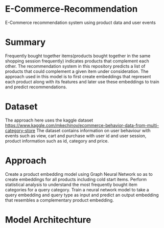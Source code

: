 # E-Commerce-Recommendation
E-Commerce recommendation system using product data and user events
# Summary
Frequently bought together items(products bought together in the same shopping session frequently) indicates products that complement each other. The recommendation system in this repository predicts a list of products that could complement a given item under consideration. 
The approach used in this model is to first create embeddings that represent each product along with its features and later use these embeddings to train and predict recommendations.

# Dataset
The approach here uses the kaggle dataset https://www.kaggle.com/mkechinov/ecommerce-behavior-data-from-multi-category-store
The dataset contains information on user behaviour with events such as view, cart and purchase with user id and user session, product information such as id, category and price.

# Approach
Create a product embedding model using Graph Neural Network so as to create embeddings for all products including cold start items.
Perform statistical analysis to understand the most frequently bought item categories for a query category.
Train a neural network model to take a query embedding and query type as input and predict an output embedding that resembles a complementary product embedding.

# Model Architechture
